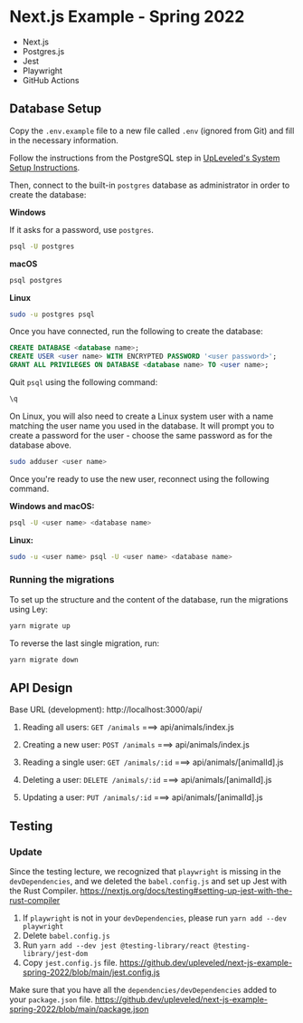 # Next.js Example - Spring 2022

- Next.js
- Postgres.js
- Jest
- Playwright
- GitHub Actions

## Database Setup

Copy the `.env.example` file to a new file called `.env` (ignored from Git) and fill in the necessary information.

Follow the instructions from the PostgreSQL step in [UpLeveled's System Setup Instructions](https://github.com/upleveled/system-setup/blob/master/readme.md).

Then, connect to the built-in `postgres` database as administrator in order to create the database:

**Windows**

If it asks for a password, use `postgres`.

```bash
psql -U postgres
```

**macOS**

```bash
psql postgres
```

**Linux**

```bash
sudo -u postgres psql
```

Once you have connected, run the following to create the database:

```sql
CREATE DATABASE <database name>;
CREATE USER <user name> WITH ENCRYPTED PASSWORD '<user password>';
GRANT ALL PRIVILEGES ON DATABASE <database name> TO <user name>;
```

Quit `psql` using the following command:

```bash
\q
```

On Linux, you will also need to create a Linux system user with a name matching the user name you used in the database. It will prompt you to create a password for the user - choose the same password as for the database above.

```bash
sudo adduser <user name>
```

Once you're ready to use the new user, reconnect using the following command.

**Windows and macOS:**

```bash
psql -U <user name> <database name>
```

**Linux:**

```bash
sudo -u <user name> psql -U <user name> <database name>
```

### Running the migrations

To set up the structure and the content of the database, run the migrations using Ley:

```bash
yarn migrate up
```

To reverse the last single migration, run:

```bash
yarn migrate down
```

## API Design

Base URL (development): http://localhost:3000/api/

1. Reading all users: `GET /animals` ===> api/animals/index.js
2. Creating a new user: `POST /animals` ===> api/animals/index.js

3. Reading a single user: `GET /animals/:id` ===> api/animals/[animalId].js
4. Deleting a user: `DELETE /animals/:id` ===> api/animals/[animalId].js
5. Updating a user: `PUT /animals/:id` ===> api/animals/[animalId].js

## Testing 

### Update
Since the testing lecture, we recognized that `playwright` is missing in the `devDependencies`, and we deleted the `babel.config.js` and set up Jest with the Rust Compiler.
https://nextjs.org/docs/testing#setting-up-jest-with-the-rust-compiler

1. If `playwright` is not in your `devDependencies`, please run `yarn add --dev playwright`
2. Delete `babel.config.js`
3. Run `yarn add --dev jest @testing-library/react @testing-library/jest-dom`
4. Copy `jest.config.js` file. https://github.dev/upleveled/next-js-example-spring-2022/blob/main/jest.config.js

Make sure that you have all the `dependencies/devDependencies` added to your `package.json` file. 
https://github.dev/upleveled/next-js-example-spring-2022/blob/main/package.json

